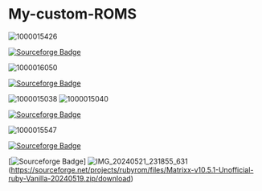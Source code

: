 # My-custom-ROMS
![1000015426](https://github.com/Muhammedd13/My-custom-ROM/assets/113644562/ae3d506b-1916-4395-8989-ad66903ac57f)

[![Sourceforge Badge](https://img.shields.io/badge/-Project_Matrixx-000?style=quare&labelColor=000&logo=Sourceforge&logoColor=turquoise&link=link)](https://sourceforge.net/projects/ginkgorom/files/Matrixx-v10.3.0-UNOFFICAL-ginkgo-Vanilla-20240304.zip/download) 

![1000016050](https://github.com/Muhammedd13/My-custom-ROM/assets/113644562/456055c4-339c-4615-95b7-504faa95ddb4)

[![Sourceforge Badge](https://img.shields.io/badge/-Genesis_OS-000?style=quare&labelColor=000&logo=Sourceforge&logoColor=brown&link=link)](https://sourceforge.net/projects/ginkgorom/files/GenesisOS-Utopia-v1.0-ginkgo-UNOFFICIAL-20240309-0748.zip/download) 

![1000015038](https://github.com/Muhammedd13/My-custom-ROM/assets/113644562/8e17171e-33e4-4584-b4b4-8495e898bd86)
![1000015040](https://github.com/Muhammedd13/My-custom-ROM/assets/113644562/c21149bb-6a5c-48f6-bf6e-884573e7c6b2)


[![Sourceforge Badge](https://img.shields.io/badge/-SUPERİOR_OS-000?style=quare&labelColor=000&logo=Sourceforge&logoColor=white&link=link)](https://sourceforge.net/projects/ginkgorom/files/SuperiorOS-Fourteen-ginkgo-COMMUNITY-20240314-1804.zip/download) 

![1000015547](https://github.com/Muhammedd13/My-custom-ROM/assets/113644562/b3fb752e-c784-4f78-b825-cc6997d4d748)


[![Sourceforge Badge](https://img.shields.io/badge/-ARROW_OS-000?style=quare&labelColor=000&logo=Sourceforge&logoColor=green&link=link)](https://sourceforge.net/projects/ginkgorom/files/arrow_ginkgo-ota-eng.muhammed.zip/download)

[![Sourceforge Badge](https://img.shields.io/badge/-Project_Matrixx-000?style=quare&labelColor=000&logo=Sourceforge&logoColor=green&link=link)]
![IMG_20240521_231855_631](https://github.com/Muhammedd13/My-custom-ROM/assets/113644562/c6f6232f-c297-41eb-b4b9-10172707284a)(https://sourceforge.net/projects/rubyrom/files/Matrixx-v10.5.1-Unofficial-ruby-Vanilla-20240519.zip/download)
